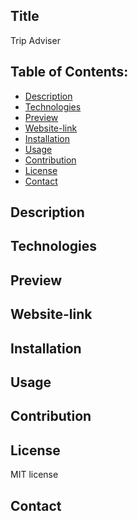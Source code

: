 ## Title 

Trip Adviser
  
## Table of Contents:
  
* [Description](#description)
* [Technologies](#technologies)
* [Preview](#preview)
* [Website-link](#website-link)
* [Installation](#installation)
* [Usage](#usage)
* [Contribution](#contribution)
* [License](#license)
* [Contact](#contact)

## Description



## Technologies



## Preview


## Website-link



## Installation



## Usage



## Contribution



## License
  
MIT license

## Contact


